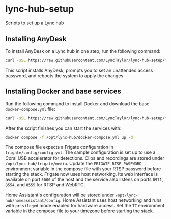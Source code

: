 # lync-hub-setup
Scripts to set up a Lync hub

## Installing AnyDesk

To install AnyDesk on a Lync hub in one step, run the following command:

```bash
curl -sSL https://raw.githubusercontent.com/LyncTaylor/lync-hub-setup/main/install_anydesk.sh | sudo bash -i
```

This script installs AnyDesk, prompts you to set an unattended access password,
and reboots the system to apply the changes.

## Installing Docker and base services

Run the following command to install Docker and download the base `docker-compose.yml` file:

```bash
curl -sSL https://raw.githubusercontent.com/LyncTaylor/lync-hub-setup/main/install_docker.sh | sudo bash -i
```

After the script finishes you can start the services with:

```bash
docker compose -f /opt/lync-hub/docker-compose.yml up -d
```

The compose file expects a Frigate configuration in `frigate/config/config.yml`.
The sample configuration is set up to use a Coral USB accelerator for detections.
Clips and recordings are stored under `/opt/lync-hub/frigate/media`.
Update the `FRIGATE_RTSP_PASSWORD` environment variable in the compose file with
your RTSP password before starting the stack.
Frigate now uses host networking. Its web interface is available on port `5000`
of the host and the service also listens on ports `8971`, `8554`, and `8555` for
RTSP and WebRTC.

Home Assistant's configuration will be stored under `/opt/lync-hub/homeassistant/config`.
Home Assistant uses host networking and runs with `privileged` mode enabled for
hardware access. Set the `TZ` environment variable in the compose file to your
timezone before starting the stack.

